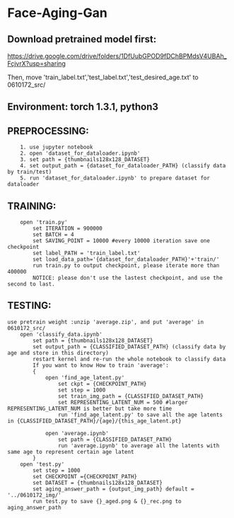 # Face-Aging-Gan

## Download pretrained model first:
https://drive.google.com/drive/folders/1DfUubGPOD9fDChBPMdsV4UBAh_FcjvrX?usp=sharing

Then, move 'train_label.txt','test_label.txt','test_desired_age.txt' to 0610172_src/

## Environment: torch 1.3.1, python3
## PREPROCESSING:
	
        1. use jupyter notebook
        2. open 'dataset_for_dataloader.ipynb'
        3. set path = {thumbnails128x128_DATASET}
        4. set output_path = {dataset_for_dataloader_PATH} (classify data by train/test)
        5. run 'dataset_for_dataloader.ipynb' to prepare dataset for dataloader
            
## TRAINING:

        open 'train.py'
            set ITERATION = 900000
            set BATCH = 4 
            set SAVING_POINT = 10000 #every 10000 iteration save one checkpoint
            set label_PATH = 'train_label.txt'
            set load_data_path='{dataset_for_dataloader_PATH}'+'train/'
            run train.py to output checkpoint, please iterate more than 400000
            NOTICE: please don't use the lastest checkpoint, and use the second to last.
            
## TESTING:

	use pretrain weight :unzip 'average.zip', and put 'average' in 0610172_src/
        open 'classify_data.ipynb'
            set path = {thumbnails128x128_DATASET}
            set output_path = {CLASSIFIED_DATASET_PATH} (classify data by age and store in this directory)
            restart kernel and re-run the whole notebook to classify data
			If you want to know How to train 'average':
			{
				open 'find_age_latent.py'
					set ckpt = {CHECKPOINT_PATH}
					set step = 1000
					set train_img_path = {CLASSIFIED_DATASET_PATH}
					set REPRESENTING_LATENT_NUM = 500 #larger REPRESENTING_LATENT_NUM is better but take more time
					run 'find_age_latent.py' to save all the age latents in {CLASSIFIED_DATASET_PATH}/{age}/{this_age_latent.pt}

				open 'average.ipynb'
					set path = {CLASSIFIED_DATASET_PATH}
					run 'average.ipynb' to average all the latents with same age to represent certain age latent
			}
        open 'test.py'
            set step = 1000
            set CHECKPOINT ={CHECKPOINT_PATH}
            set DATASET = {thumbnails128x128_DATASET}
            set aging_answer_path = {output_img_path} default = '../0610172_img/'
            run test.py to save {}_aged.png & {}_rec.png to aging_answer_path
